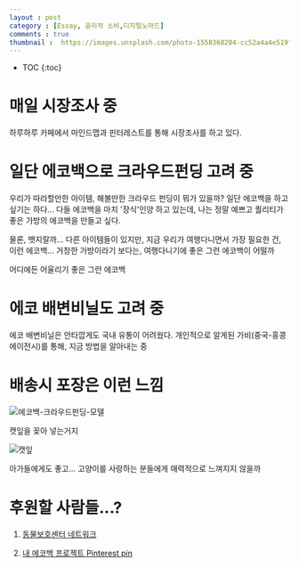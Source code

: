 ```yaml
---
layout : post
category : [Essay, 윤리적 소비,디지털노마드]
comments : true
thumbnail :  https://images.unsplash.com/photo-1558368204-cc52a4a4e519?ixlib=rb-1.2.1&ixid=eyJhcHBfaWQiOjEyMDd9&auto=format&fit=crop&w=1052&q=8
---
```


* TOC
{:toc}

# 매일 시장조사 중

하루하루 
카페에서 마인드맵과
핀터레스트를 통해 시장조사를 하고 있다.

# 일단 에코백으로 크라우드펀딩 고려 중

우리가 따라할만한 아이템, 해볼만한 크라우드 펀딩이 뭐가 있을까?
일단 에코백을 하고 싶기는 하다...
다들 에코백을 마치 '장식'인양 하고 있는데,
나는 정말 예쁘고 퀄리티가 좋은 가방의 에코백을 만들고 싶다.

물론, 뱃지랄까... 다른 아이템들이 있지만,
지금 우리가 여행다니면서 가장 필요한 건, 이런 에코백...
거창한 가방이라기 보다는, 여행다니기에 좋은 그런 에코백이 어떨까

어디에든 어울리기 좋은 그런 에코백

# 에코 배변비닐도 고려 중

에코 배변비닐은 안타깝게도 국내 유통이 어려웠다.
개인적으로 알게된 가비(중국-홍콩 에이전시)를 통해, 
지금 방법을 알아내는 중


# 배송시 포장은 이런 느낌

![에코백-크라우드펀딩-모델](https://i.pinimg.com/564x/0b/fd/0b/0bfd0b5ee048cfbaf9fe8c9601b008a3.jpg)

캣잎을 꽂아 넣는거지

![캣잎](https://i.pinimg.com/564x/ca/02/e0/ca02e0aa833e87316f2e88da1a9d7030.jpg)

아가들에게도 좋고... 고양이를 사랑하는 분들에게 매력적으로 느껴지지 않을까

# 후원할 사람들...?

1. [동물보호센터 네트워크](http://www.angel.or.kr/network.php)

2. [내 에코백 프로젝트 Pinterest pin](https://pin.it/dr6n5b27muzped)